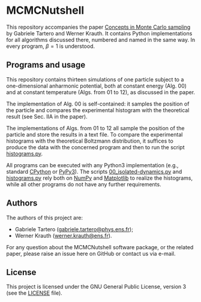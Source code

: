 # MCMCNutshell
This repository accompanies the paper 
[Concepts in Monte Carlo sampling](http://arxiv.org/abs/2309.03136)
by Gabriele Tartero and Werner Krauth. It contains Python implementations
for all algorithms discussed there, numbered and named in the same way. 
In every program, $\beta = 1$ is understood.

## Programs and usage
This repository contains thirteen simulations of one particle subject to a
one-dimensional anharmonic potential, both 
at constant energy (Alg. 00) and at constant temperature
(Algs. from 01 to 12), as discussed in the paper. 

The implementation of Alg. 00 is self-contained:
it samples the position of the particle and compares the experimental
histogram with the theoretical result (see Sec. IIA in the paper).

The implementations of Algs. from 01 to 12 all sample the position of the 
particle and store the results in a text file. To compare the experimental
histograms with the theoretical Boltzmann distribution, it suffices to 
produce the data with the concerned program and then to run the script 
[histograms.py](https://github.com/jellyfysh/MCMCNutshell/blob/master/Python/histograms.py).

All programs can be executed with any Python3 implementation 
(e.g., standard [CPython](https://www.python.org/) or 
[PyPy3](https://www.pypy.org/)). The scripts
[00_isolated-dynamics.py](https://github.com/jellyfysh/MCMCNutshell/blob/master/Python/00_isolated-dynamics.py) 
and [histograms.py](https://github.com/jellyfysh/MCMCNutshell/blob/master/Python/histograms.py)
rely both on [NumPy](https://numpy.org/) and 
[Matplotlib](https://matplotlib.org/) to realize the histograms, while
all other programs do not have any further requirements. 


## Authors
The authors of this project are:
* Gabriele Tartero 
([gabriele.tartero@phys.ens.fr](mailto:gabriele.tartero@phys.ens.fr));
* Werner Krauth ([werner.krauth@ens.fr](mailto:werner.krauth@ens.fr)).

For any question about the MCMCNutshell software package, or the related
paper,
please raise an issue here on GitHub or contact us via e-mail.

## License
This project is licensed under the GNU General Public License, 
version 3 (see the 
[LICENSE](https://github.com/jellyfysh/MCMCNutshell/blob/master/LICENSE) 
file).


